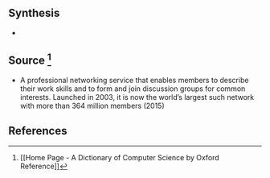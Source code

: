 ## Synthesis
- 
## Source [^1]
- A professional networking service that enables members to describe their work skills and to form and join discussion groups for common interests. Launched in 2003, it is now the world’s largest such network with more than 364 million members (2015)
## References

[^1]: [[Home Page - A Dictionary of Computer Science by Oxford Reference]]